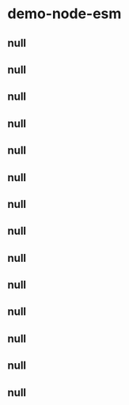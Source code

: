 # demo-node-esm

## null

## null

## null

## null

## null

## null

## null

## null

## null

## null

## null

## null

## null

## null
